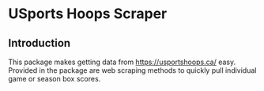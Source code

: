 # USports Hoops Scraper

## Introduction

This package makes getting data from https://usportshoops.ca/ easy. Provided in the package are web scraping methods to quickly pull individual game or season box scores.

